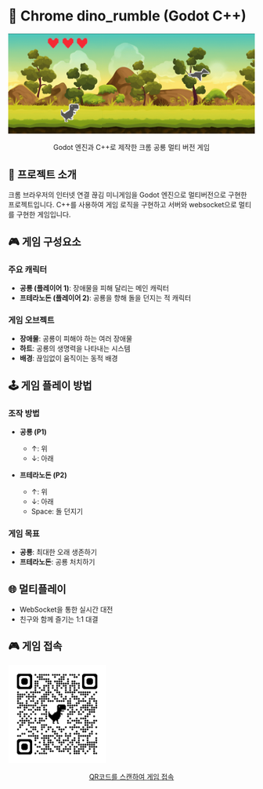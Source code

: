 # 🦖 Chrome dino_rumble (Godot C++)

<div align="center">
  <img src="./github/main.png" alt="게임 스크린샷" width="600"/>
  
  <p>Godot 엔진과 C++로 제작한 크롬 공룡 멀티 버전 게임</p>
</div>

## 📝 프로젝트 소개
크롬 브라우저의 인터넷 연결 끊김 미니게임을 Godot 엔진으로 멀티버전으로 구현한 프로젝트입니다. C++를 사용하여 게임 로직을 구현하고 서버와 websocket으로 멀티를 구현한 게임입니다.

## 🎮 게임 구성요소

### 주요 캐릭터
- **공룡 (플레이어 1)**: 장애물을 피해 달리는 메인 캐릭터
- **프테라노돈 (플레이어 2)**: 공룡을 향해 돌을 던지는 적 캐릭터

### 게임 오브젝트
- **장애물**: 공룡이 피해야 하는 여러 장애물
- **하트**: 공룡의 생명력을 나타내는 시스템
- **배경**: 끊임없이 움직이는 동적 배경

## 🕹 게임 플레이 방법

### 조작 방법
- **공룡 (P1)**
  - ↑: 위
  - ↓: 아래
  
- **프테라노돈 (P2)**
  - ↑: 위
  - ↓: 아래
  - Space: 돌 던지기

### 게임 목표
- **공룡**: 최대한 오래 생존하기
- **프테라노돈**: 공룡 처치하기

## 🌐 멀티플레이
- WebSocket을 통한 실시간 대전
- 친구와 함께 즐기는 1:1 대결

## 🎮 게임 접속
<a align="center" href="https://game.ourgram.co.kr/">
  <img src="./github/qrcode.png" alt="게임 QR코드" width="200"/>
  <p>QR코드를 스캔하여 게임 접속</p>
</a>
